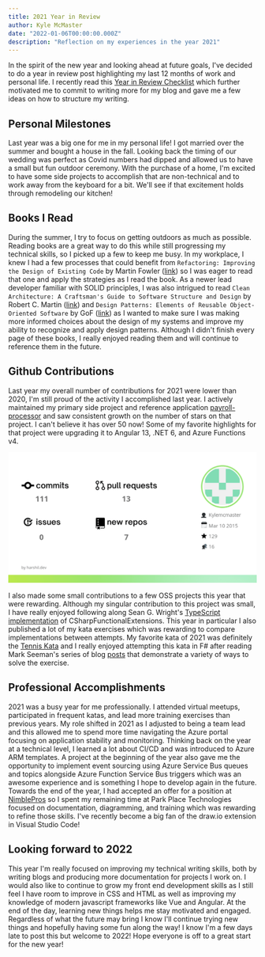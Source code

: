 ```yaml
---
title: 2021 Year in Review
author: Kyle McMaster
date: "2022-01-06T00:00:00.000Z"
description: "Reflection on my experiences in the year 2021"
---
```


In the spirit of the new year and looking ahead at future goals, I've decided to do a year in review post highlighting my last 12 months of work and personal life. I recently read this [Year in Review Checklist](https://ardalis.com/year-in-review-post-checklist/) which further motivated me to commit to writing more for my blog and gave me a few ideas on how to structure my writing.

## Personal Milestones

Last year was a big one for me in my personal life! I got married over the summer and bought a house in the fall. Looking back the timing of our wedding was perfect as Covid numbers had dipped and allowed us to have a small but fun outdoor ceremony. With the purchase of a home, I'm excited to have some side projects to accomplish that are non-technical and to work away from the keyboard for a bit. We'll see if that excitement holds through remodeling our kitchen!

## Books I Read

During the summer, I try to focus on getting outdoors as much as possible. Reading books are a great way to do this while still progressing my technical skills, so I picked up a few to keep me busy. In my workplace, I knew I had a few processes that could benefit from `Refactoring: Improving the Design of Existing Code` by Martin Fowler ([link](https://martinfowler.com/books/refactoring.html)) so I was eager to read that one and apply the strategies as I read the book. As a newer lead developer familiar with SOLID principles, I was also intrigued to read `Clean Architecture: A Craftsman's Guide to Software Structure and Design` by Robert C. Martin ([link](https://www.informit.com/store/clean-architecture-a-craftsmans-guide-to-software-structure-9780134494166)) and `Design Patterns: Elements of Reusable Object-Oriented Software` by GoF ([link](https://www.informit.com/store/design-patterns-elements-of-reusable-object-oriented-9780201633610)) as I wanted to make sure I was making more informed choices about the design of my systems and improve my ability to recognize and apply design patterns. Although I didn't finish every page of these books, I really enjoyed reading them and will continue to reference them in the future.

## Github Contributions

Last year my overall number of contributions for 2021 were lower than 2020, I'm still proud of the activity I accomplished last year. I actively maintained my primary side project and reference application [payroll-processor](https://github.com/KyleMcMaster/payroll-processor) and saw consistent growth on the number of stars on that project. I can't believe it has over 50 now! Some of my favorite highlights for that project were upgrading it to Angular 13, .NET 6, and Azure Functions v4.

![KyleMcMaster's 2021 GitHubWrap](../assets/images/2021_gh_wrap_og_image.png)

I also made some small contributions to a few OSS projects this year that were rewarding. Although my singular contribution to this project was small, I have really enjoyed following along Sean G. Wright's [TypeScript implementation](https://github.com/seangwright/typescript-functional-extensions) of CSharpFunctionalExtensions. This year in particular I also published a lot of my kata exercises which was rewarding to compare implementations between attempts. My favorite kata of 2021 was definitely the [Tennis Kata](https://github.com/ardalis/kata-catalog/blob/main/katas/Tennis%20Scoring.md) and I really enjoyed attempting this kata in F# after reading Mark Seeman's series of blog [posts](https://blog.ploeh.dk/2021/03/29/table-driven-tennis-scoring/) that demonstrate a variety of ways to solve the exercise.

## Professional Accomplishments

2021 was a busy year for me professionally. I attended virtual meetups, participated in frequent katas, and lead more training exercises than previous years. My role shifted in 2021 as I adjusted to being a team lead and this allowed me to spend more time navigating the Azure portal focusing on application stability and monitoring. Thinking back on the year at a technical level, I learned a lot about CI/CD and was introduced to Azure ARM templates. A project at the beginning of the year also gave me the opportunity to implement event sourcing using Azure Service Bus queues and topics alongside Azure Function Service Bus triggers which was an awesome experience and is something I hope to develop again in the future. Towards the end of the year, I had accepted an offer for a position at [NimblePros](https://nimblepros.com/) so I spent my remaining time at Park Place Technologies focused on documentation, diagramming, and training which was rewarding to refine those skills. I've recently become a big fan of the draw.io extension in Visual Studio Code!

## Looking forward to 2022

This year I'm really focused on improving my technical writing skills, both by writing blogs and producing more documentation for projects I work on. I would also like to continue to grow my front end development skills as I still feel I have room to improve in CSS and HTML as well as improving my knowledge of modern javascript frameworks like Vue and Angular. At the end of the day, learning new things helps me stay motivated and engaged. Regardless of what the future may bring I know I'll continue trying new things and hopefully having some fun along the way! I know I'm a few days late to post this but welcome to 2022! Hope everyone is off to a great start for the new year!
